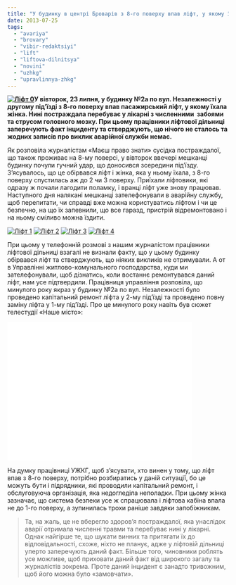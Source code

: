 ```yaml
---
title: "У будинку в центрі Броварів з 8-го поверху впав ліфт, у якому їхала жінка"
date: 2013-07-25
tags: 
  - "avariya"
  - "brovary"
  - "vibir-redaktsiyi"
  - "lift"
  - "liftova-dilnitsya"
  - "novini"
  - "uzhkg"
  - "upravlinnya-zhkg"
---
```


**[![Ліфт 0](https://mpz.brovary.org/wp-content/uploads/2013/07/Lift-0.jpg)](https://mpz.brovary.org/wp-content/uploads/2013/07/Lift-0.jpg)У вівторок, 23 липня, у будинку №2а по вул. Незалежності у другому під’їзді з 8-го поверху впав пасажирський ліфт, у якому їхала жінка. Нині постраждала перебуває у лікарні з численними  забоями та струсом головного мозку. При цьому працівники ліфтової дільниці заперечують факт інциденту та стверджують, що нічого не сталось та жодних записів про виклик аварійної служби немає.**

Як розповіла журналістам «Маєш право знати» сусідка постраждалої, що також проживає на 8-му поверсі, у вівторок ввечері мешканці будинку почули гучний удар, що доносився зсередини під’їзду. З’ясувалось, що це обірвався ліфт і жінка, яка у ньому їхала, з 8-го поверху спустилась аж до 2 чи 3 поверху. Приїхали ліфтовики, які одразу ж почали лагодити поламку, і вранці ліфт уже знову працював. Наступного дня налякані мешканці зателефонували в аварійну службу, щоб перепитати, чи справді вже можна користуватись ліфтом і чи це безпечно, на що їх запевнили, що все гаразд, пристрій відремонтовано і на ньому сміливо можна їздити.

[![Ліфт 1](https://mpz.brovary.org/wp-content/uploads/2013/07/Lift-1.jpg)](https://mpz.brovary.org/wp-content/uploads/2013/07/Lift-1.jpg) [![Ліфт 2](https://mpz.brovary.org/wp-content/uploads/2013/07/Lift-2.jpg)](https://mpz.brovary.org/wp-content/uploads/2013/07/Lift-2.jpg) [![Ліфт 3](https://mpz.brovary.org/wp-content/uploads/2013/07/Lift-3.jpg)](https://mpz.brovary.org/wp-content/uploads/2013/07/Lift-3.jpg) [![Ліфт 4](https://mpz.brovary.org/wp-content/uploads/2013/07/Lift-4.jpg)](https://mpz.brovary.org/wp-content/uploads/2013/07/Lift-4.jpg)

При цьому у телефонній розмові з нашим журналістом працівники ліфтової дільниці взагалі не визнали факту, що у цьому будинку обірвався ліфт та стверджують, що ніяких викликів не отримували. А от в Управлінні житлово-комунального господарства, куди ми зателефонували, щоб дізнатись, коли востаннє ремонтувався даний ліфт, нам усе підтвердили. Працівниця управління розповіла, що минулого року якраз у будинку №2а по вул. Незалежності було проведено капітальний ремонт ліфта у 2-му під’їзді та проведено повну заміну ліфта у 1-му під’їзді. Про це минулого року навіть був сюжет телестудії «Наше місто»:

<iframe src="//www.youtube.com/embed/4yoPGUzB2N8" height="315" width="420" allowfullscreen frameborder="0"></iframe>

На думку працівниці УЖКГ, щоб з’ясувати, хто винен у тому, що ліфт впав з 8-го поверху, потрібно розбиратись у даній ситуації, бо це можуть бути і підрядники, які проводили капітальний ремонт, і обслуговуюча організація, яка недогледіла неполадки. При цьому жінка зазначає, що система безпеки усе ж спрацювала і ліфтова кабіна впала не до 1-го поверху, а зупинилась трохи раніше завдяки запобіжникам.

> Та, на жаль, це не вберегло здоров’я постраждалої, яка унаслідок аварії отримала численні травми та перебуває нині у лікарні. Однак найгірше те, що шукати винних та притягати їх до відповідальності, схоже, ніхто не планує, адже у ліфтовій дільниці уперто заперечують даний факт. Більше того, чиновники роблять усе можливе, щоб приховати даний факт від широкого загалу та журналістів зокрема. Проте даний інцидент є занадто тривожним, щоб його можна було «замовчати».

